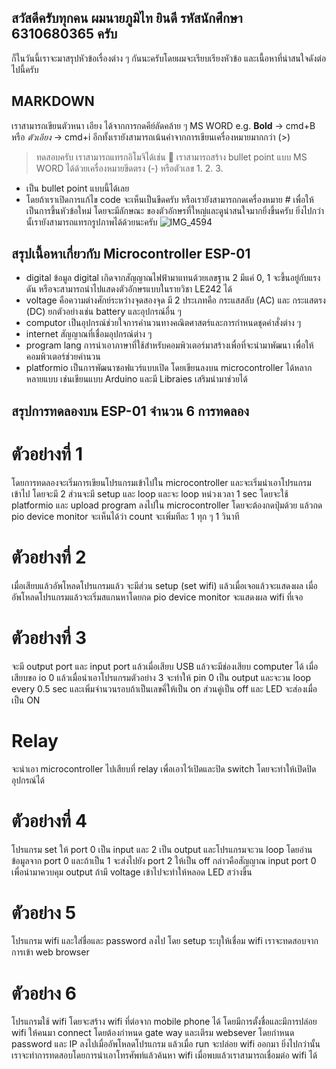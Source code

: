 ## สวัสดีครับทุกคน ผมนายภูมิไท ยินดี รหัสนักศึกษา 6310680365 ครับ
ก็ในวันนี้เราจะมาสรุปหัวข้อเรื่องต่าง ๆ กันนะครับโดยผมจะเรียบเรียงหัวข้อ และเนื้อหาที่น่าสนใจดังต่อไปนี้ครับ

## MARKDOWN
เราสามารถเขียนตัวหนา เอียง ได้จากการกดคีย์ลัดคล้าย ๆ MS WORD 
e.g. **Bold** -> cmd+B 
หรือ _ตัวเอียง_ -> cmd+i
อีกทั้งเรายังสามารถเน้นคำจากการเขียนเครื่องหมายมากกว่า (>)
>ทดสอบครับ
เราสามารถแทรกอิโมจิได้เช่น 🥺
เราสามารถสร้าง bullet point แบบ MS WORD 
ได้ด้วยเครื่องหมายขีดตรง (-) หรือตัวเลข 1. 2. 3.
- เป็น bullet point แบบนี้ได้เลย
- โดยถ้าเราเปิดการแก้ไข code จะเห็นเป็นขีดครับ
หรือเรายังสามารถกดเครื่องหมาย # เพื่อให้เป็นการขึ้นหัวข้อใหม่ โดยจะมีลักษณะ
ของตัวอักษรที่ใหญ่และดูน่าสนใจมากยิ่งขึ้นครับ
ยิ่งไปกว่านั้เรายังสามารถแทรกรูปภาพได้ด้วยนะครับ
![IMG_4594](https://user-images.githubusercontent.com/88340264/152791837-c7247d4e-ff0d-494d-b332-55f945597e62.jpg)


## สรุปเนื้อหาเกี่ยวกับ Microcontroller ESP-01
- digital ข้อมูล digital เกิดจากสัญญาณไฟฟ้ามาแทนด้วยเลขฐาน 2 มีแค่ 0, 1 จะขึ้นอยู่กับแรงดัน 
  หรือจะสามารถนำไปแสดงตัวอักษรแบบในรายวิชา LE242 ได้
- voltage คือความต่างศักย์ระหว่างจุดสองจุด มี 2 ประเภทคือ กระแสสลับ (AC) และ กระแสตรง (DC) ยกตัวอย่างเช่น battery และอุปกรณ์อื่น ๆ
- computor เป็นอุปกรณ์ช่วยใจการคำนวนทางคณิตศาสตร์และการกำหนดชุดคำสั่งต่าง ๆ
- internet สัญญาณที่เชื่อมอุปกรณ์ต่าง ๆ
- program lang การนำเอาภาษาที่ใช้สำหรับคอมพิวเตอร์มาสร้างเพื่อที่จะนำมาพัฒนา เพื่อให้คอมพิวเตอร์ช่วยคำนวน 
- platformio เป็นการพัฒนาซอฟแวร์แบบเปิด โดยเขียนลงบน microcontroller ได้หลากหลายแบบ เช่นเขียนแบบ Arduino และมี Libraies เสริมนำมาช่วยได้

## สรุปการทดลองบน ESP-01 จำนวน 6 การทดลอง
# ตัวอย่างที่ 1
โดยการทดลองจะเริ่มการเขียนโปรแกรมเข้าไปใน microcontroller และจะเริ่มนำเอาโปรแกรมเข้าไป
โดยจะมี 2 ส่วนจะมี setup และ loop และจะ loop หน่วงเวลา 1 sec โดยจะใช้ platformio และ upload program ลงไปใน microcontroller โดยจะต้องกดปุ่มด้วย แล้วกด pio device monitor จะเห็นได้ว่า count จะเพิ่มทีละ 1 ทุก ๆ 1 วินาที

# ตัวอย่างที่ 2 
เมื่อเสียบแล้วอัพโหลดโปรแกรมแล้ว จะมีส่วน setup (set wifi) แล้วเมื่อเจอแล้วจะแสดงผล เมื่ออัพโหลดโปรแกรมแล้วจะเริ่มสแกนหาโดยกด pio device monitor จะแสดงผล wifi ที่เจอ

# ตัวอย่างที่ 3 
จะมี output port และ input port แล้วเมื่อเสียบ USB แล้วจะมีช่องเสียบ computer ได้ เมื่อเสียบขอ io 0 แล้วเมื่อนำเอาโปรแกรมตัวอย่าง 3 จะทำให้ pin 0 เป็น output และจะวน loop every 0.5 sec และเพิ่มจำนวนรอบถ้าเป็นเลขคี่ให้เป็น on ส่วนคู่เป็น off และ LED จะส่องเมื่อเป็น ON

# Relay
จะนำเอา microcontroller ไปเสียบที่ relay เพื่อเอาไว้เปิดและปิด switch โดยจะทำให้เปิดปิดอุปกรณ์ได้

# ตัวอย่างที่ 4
โปรแกรม set ให้ port 0 เป็น input และ 2 เป็น output และโปรแกรมจะวน loop โดยอ่านข้อมูลจาก port 0 และถ้าเป็น 1 จะส่งไปยัง port 2 ให้เป็น off กล่าวคือสัญญาณ input port 0 เพื่อนำมาควบคุม output 
ถ้ามี voltage เข้าไปจะทำให้หลอด LED สว่างขึ้น

# ตัวอย่าง 5 
โปรแกรม wifi และใส่ชื่อและ password ลงไป โดย setup ระบุให้เชื่อม wifi เราจะทดสอบจากการเข้า web browser 

# ตัวอย่าง 6 
โปรแกรมใช้ wifi โดยจะสร้าง wifi ที่ต่อจาก mobile phone ได้ โดยมีการตั้งชื่อและมีการปล่อย wifi ให้คนมา connect โดยต้องกำหนด gate way และเตีรม websever โดยกำหนด password และ IP ลงไปเมื่ออัพโหลดโปรแกรม แล้วเมื่อ run จะปล่อย wifi ออกมา ยิ่งไปกว่านั้นเราจะทำการทดสอบโดยการนำเอาโทรศัพท์แล้วค้นหา wifi เมื่อพบแล้วเราสามารถเชื่อมต่อ wifi ได้
